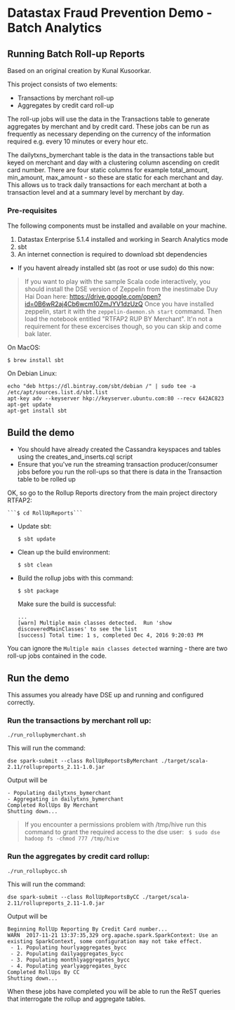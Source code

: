 # Datastax Fraud Prevention Demo - Batch Analytics

## Running Batch Roll-up Reports

Based on an original creation by Kunal Kusoorkar.

This project consists of two elements:
   
* Transactions by merchant roll-up
* Aggregates by credit card roll-up

The roll-up jobs will use the data in the Transactions table to generate aggregates by merchant and by credit card. 
These jobs can be run as frequently as necessary depending on the currency of the information required e.g. every 10 minutes or every hour etc.

The dailytxns_bymerchant table is the data in the transactions table but keyed on merchant and day with a clustering column ascending on credit card number.
There are four static columns for example total_amount, min_amount, max_amount - so these are static for each merchant and day. This allows us to track daily transactions for each merchant at both a transaction level and at a summary level by merchant by day.

### Pre-requisites
The following components must be installed and available on your machine.

  1. Datastax Enterprise 5.1.4 installed and working in Search Analytics mode
  2. sbt
  3. An internet connection is required to download sbt dependencies

  * If you havent already installed sbt (as root or use sudo) do this now:

> If you want to play with the sample Scala code interactively, you should install the DSE version of Zeppelin from the inestimabe Duy Hai Doan here: https://drive.google.com/open?id=0B6wR2aj4Cb6wcm10ZmJYV1dzUzQ 
Once you have installed zeppelin, start it with the ```zeppelin-daemon.sh start``` command. Then load the notebook entitled "RTFAP2 RUP BY Merchant". It'n not a requirement for these excercises though, so you can skip and come bak later.

On MacOS:
```
$ brew install sbt
```
On Debian Linux:
```
echo "deb https://dl.bintray.com/sbt/debian /" | sudo tee -a /etc/apt/sources.list.d/sbt.list
apt-key adv --keyserver hkp://keyserver.ubuntu.com:80 --recv 642AC823
apt-get update
apt-get install sbt
```

## Build the demo

  * You should have already created the Cassandra keyspaces and tables using the creates_and_inserts.cql script
  * Ensure that you've run the streaming transaction producer/consumer jobs before you run the roll-ups so that there is data in the Transaction table to be rolled up

OK, so go to the Rollup Reports directory from the main project directory RTFAP2:

    ```$ cd RollUpReports```
    
  * Update sbt:

    ```$ sbt update```
    
 * Clean up the build environment:

    ```$ sbt clean```
    
 * Build the rollup jobs with this command:

    ```$ sbt package```
    
    Make sure the build is successful:
    ```
    ...
   [warn] Multiple main classes detected.  Run 'show discoveredMainClasses' to see the list
   [success] Total time: 1 s, completed Dec 4, 2016 9:20:03 PM
    ```
You can ignore the ```Multiple main classes detected``` warning - there are two roll-up jobs contained in the code.

## Run the demo

This assumes you already have DSE up and running and configured correctly.

### Run the transactions by merchant roll up: 

```
./run_rollupbymerchant.sh
```

This will run the command:

```
dse spark-submit --class RollUpReportsByMerchant ./target/scala-2.11/rollupreports_2.11-1.0.jar
```
Output will be 
```
- Populating dailytxns_bymerchant
- Aggregating in dailytxns_bymerchant
Completed RollUps By Merchant
Shutting down...
```

> If you encounter a permissions problem with /tmp/hive run this command to grant the required access to the dse user: ```
$ sudo dse hadoop fs -chmod 777 /tmp/hive```

### Run the aggregates by credit card rollup: 

```
./run_rollupbycc.sh
```

This will run the command:
```
dse spark-submit --class RollUpReportsByCC ./target/scala-2.11/rollupreports_2.11-1.0.jar
```
Output will be 
```
Beginning RollUp Reporting By Credit Card number...
WARN  2017-11-21 13:37:35,329 org.apache.spark.SparkContext: Use an existing SparkContext, some configuration may not take effect.
 - 1. Populating hourlyaggregates_bycc
 - 2. Populating dailyaggregates_bycc
 - 3. Populating monthlyaggregates_bycc
 - 4. Populating yearlyaggregates_bycc
Completed RollUps By CC
Shutting down... 
```

When these jobs have completed you will be able to run the ReST queries that interrogate the rollup and aggregate tables.
